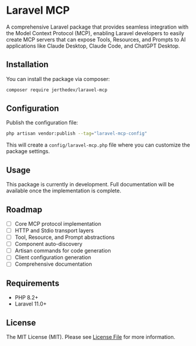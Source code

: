 # Laravel MCP

A comprehensive Laravel package that provides seamless integration with the Model Context Protocol (MCP), enabling Laravel developers to easily create MCP servers that can expose Tools, Resources, and Prompts to AI applications like Claude Desktop, Claude Code, and ChatGPT Desktop.

## Installation

You can install the package via composer:

```bash
composer require jerthedev/laravel-mcp
```

## Configuration

Publish the configuration file:

```bash
php artisan vendor:publish --tag="laravel-mcp-config"
```

This will create a `config/laravel-mcp.php` file where you can customize the package settings.

## Usage

This package is currently in development. Full documentation will be available once the implementation is complete.

## Roadmap

- [ ] Core MCP protocol implementation
- [ ] HTTP and Stdio transport layers  
- [ ] Tool, Resource, and Prompt abstractions
- [ ] Component auto-discovery
- [ ] Artisan commands for code generation
- [ ] Client configuration generation
- [ ] Comprehensive documentation

## Requirements

- PHP 8.2+
- Laravel 11.0+

## License

The MIT License (MIT). Please see [License File](LICENSE) for more information.